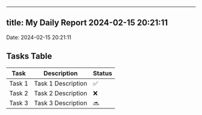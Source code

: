 
---
title: My Daily Report 2024-02-15 20:21:11
---

Date: 2024-02-15 20:21:11

## Tasks Table

| Task | Description | Status |
|------|-------------|--------|
| Task 1 | Task 1 Description | ✅ |
| Task 2 | Task 2 Description | ❌ |
| Task 3 | Task 3 Description | 🔜 |
